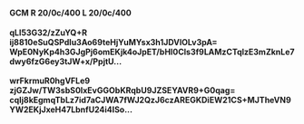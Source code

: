 #### GCM R 20/0c/400 L 20/0c/400
**qLI53G32/zZuYQ+R**<br/>**ij8810eSuQSPdlu3Ao69teHjYuMYsx3h1JDVlOLv3pA=**<br/>**WpE0NyKp4h3GJgPj6omEKjk4oJpET/bHI0Cls3f9LAMzCTqlzE3mZknLe7dwy6fzG6ey3tJW+x/PpjtU...**<br/><br/>
**wrFkrmuR0hgVFLe9**<br/>**zjGZJw/TW3sbS0IxEvGGObKRqbU9JZSEYAVR9+G0qag=**<br/>**cqIj8kEgmqTbLz7id7aCJWA7fWJ2QzJ6czAREGKDiEW21CS+MJTheVN9YW2EKjJxeH47LbnfU24i4ISo...**